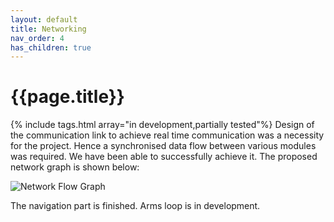 ```yaml
---
layout: default
title: Networking
nav_order: 4
has_children: true
---
```


# {{page.title}}
{% include tags.html array="in development,partially tested"%}
Design of the communication link to achieve real time communication was a necessity for the project. Hence a synchronised data flow between various modules was required. We have been able to successfully achieve it.
The proposed network graph is shown below:

![Network Flow Graph]({{"/assets/images/networking/networkgraph.png"|absolute_url}})

The navigation part is finished. Arms loop is in development.